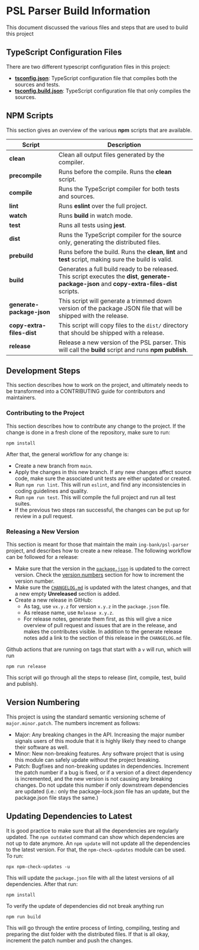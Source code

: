 # PSL Parser Build Information

This document discussed the various files and steps that are used to build this
project

## TypeScript Configuration Files

There are two different typescript configuration files in this project:

- [**tsconfig.json**](/tsconfig.json): TypeScript configuration file that
  compiles both the sources and tests.
- [**tsconfig.build.json**](/tsconfig.build.json): TypeScript configuration file
  that only compiles the sources.

## NPM Scripts

This section gives an overview of the various **npm** scripts that are
available.

| Script | Description |
| ------ | ----------- |
| **clean** | Clean all output files generated by the compiler. |
| **precompile**| Runs before the compile. Runs the **clean** script. |
| **compile** | Runs the TypeScript compiler for both tests and sources. |
| **lint** | Runs **eslint** over the full project. |
| **watch** | Runs **build** in watch mode. |
| **test** | Runs all tests using **jest**. |
| **dist** | Runs the TypeScript compiler for the source only, generating the distributed files. |
| **prebuild** | Runs before the build. Runs the **clean**, **lint** and **test** script, making sure the build is valid. |
| **build** | Generates a full build ready to be released. This script executes the **dist**, **generate-package-json** and **copy-extra-files-dist** scripts. |
| **generate-package-json** | This script will generate a trimmed down version of the package JSON file that will be shipped with the release. |
| **copy-extra-files-dist** | This script will copy files to the `dist/` directory that should be shipped with a release. |
| **release** | Release a new version of the PSL parser. This will call the **build** script and runs **npm publish**. |

## Development Steps

This section describes how to work on the project, and ultimately needs to be
transformed into a CONTRIBUTING guide for contributors and maintainers.

### Contributing to the Project

This section describes how to contribute any change to the project. If the
change is done in a fresh clone of the repository, make sure to run:

```shell
npm install
```

After that, the general workflow for any change is:

- Create a new branch from `main`.
- Apply the changes in this new branch. If any new changes affect source code,
  make sure the associated unit tests are either updated or created.
- Run `npm run lint`. This will run `eslint`, and find any inconsistencies in
  coding guidelines and quality.
- Run `npm run test`. This will compile the full project and run all test
  suites.
- If the previous two steps ran successful, the changes can be put up for review
  in a pull request.

### Releasing a New Version

This section is meant for those that maintain the main `ing-bank/psl-parser`
project, and describes how to create a new release. The following workflow
can be followed for a release:

- Make sure that the version in the [`package.json`](/package.json) is updated
  to the correct version. Check the [version numbers](#version-numbering)
  section for how to increment the version number.
- Make sure the [`CHANGELOG.md`](/CHANGELOG.md) is updated with the latest
  changes, and that a new empty **Unreleased** section is added.
- Create a new release in GitHub:
  - As tag, use `vx.y.z` for version `x.y.z` in the `package.json` file.
  - As release name, use `Release x.y.z`.
  - For release notes, generate them first, as this will give a nice overview
    of pull request and issues that are in the release, and makes the
    contributes visible. In addition to the generate release notes add a link
    to the section of this release in the `CHANGELOG.md` file.

Github actions that are running on tags that start with a `v` will run, which
will run

```shell
npm run release
```

This script will go through all the steps to release (lint, compile, test,
build and publish).

## Version Numbering

This project is using the standard semantic versioning scheme of
`major.minor.patch`. The numbers increment as follows:

- Major: Any breaking changes in the API. Increasing the major number signals
  users of this module that it is highly likely they need to change their
  software as well.
- Minor: New non-breaking features. Any software project that is using this
  module can safely update without the project breaking.
- Patch: Bugfixes and non-breaking updates in dependencies. Increment the
  patch number if a bug is fixed, or if a version of a direct dependency is
  incremented, and the new version is not causing any breaking changes. Do not
  update this number if only downstream dependencies are updated (i.e.: only
  the package-lock.json file has an update, but the package.json file stays
  the same.)

## Updating Dependencies to Latest

It is good practice to make sure that all the dependencies are regularly
updated. The `npm outdated` command can show which dependencies are not up to
date anymore. An `npm update` will not update all the dependencies to the latest
version. For that, the `npm-check-updates` module can be used. To run:

```shell
npx npm-check-updates -u
```

This will update the `package.json` file with all the latest versions of all
dependencies. After that run:

```shell
npm install
```

To verify the update of dependencies did not break anything run

```shell
npm run build
```

This will go through the entire process of linting, compiling, testing and
preparing the dist folder with the distributed files. If that is all okay,
increment the patch number and push the changes.
